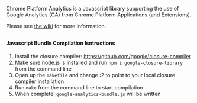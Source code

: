 Chrome Platform Analytics is a Javascript library supporting the use of Google Analytics (GA) from Chrome Platform Applications (and Extensions).

Please see [the wiki](https://github.com/GoogleChrome/chrome-platform-analytics/wiki) for more information.
##
#### Javascript Bundle Compilation Isntructions

1. Install the closure compiler: https://github.com/google/closure-compiler
2. Make sure node.js is installed and run `npm i google-closure-library` from the command line
3. Open up the `makefile` and change :2 to point to your local closure compiler installation
4. Run `make` from the command line to start compilation
5. When complete, `google-analytics-bundle.js` will be written